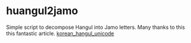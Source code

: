 # huangul2jamo
Simple script to decompose Hangul into Jamo letters.
Many thanks to this this fantastic article. [korean_hangul_unicode](http://gernot-katzers-spice-pages.com/var/korean_hangul_unicode.html)
